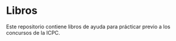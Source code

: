 # Libros

Este repositorio contiene libros de ayuda para prácticar previo a los concursos de la ICPC.
